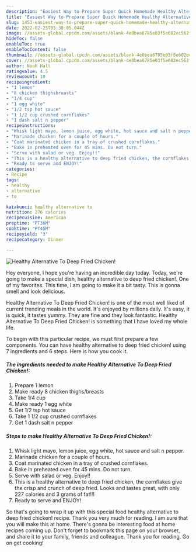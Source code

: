 ```yaml
---
description: "Easiest Way to Prepare Super Quick Homemade Healthy Alternative To Deep Fried Chicken!"
title: "Easiest Way to Prepare Super Quick Homemade Healthy Alternative To Deep Fried Chicken!"
slug: 1453-easiest-way-to-prepare-super-quick-homemade-healthy-alternative-to-deep-fried-chicken
date: 2022-02-25T05:30:05.044Z
image: //assets-global.cpcdn.com/assets/blank-4e0bea6785e03f5e602ec562f230caae08da540cada707380b4fe1bbebba43da.png
hideToc: false
enableToc: true
enableTocContent: false
thumbnail: //assets-global.cpcdn.com/assets/blank-4e0bea6785e03f5e602ec562f230caae08da540cada707380b4fe1bbebba43da.png
cover: //assets-global.cpcdn.com/assets/blank-4e0bea6785e03f5e602ec562f230caae08da540cada707380b4fe1bbebba43da.png
author: Noah Hall
ratingvalue: 4.5
reviewcount: 10
recipeingredient:
- "1 lemon"
- "8 chicken thighsbreasts"
- "1/4 cup"
- "1 egg white"
- "1/2 tsp hot sauce"
- "1 1/2 cup crushed cornflakes"
- "1 dash salt n pepper"
recipeinstructions:
- "Whisk light mayo, lemon juice, egg white, hot sauce and salt n pepper."
- "Marinade chicken for a couple of hours."
- "Coat marinated chicken in a tray of crushed cornflakes."
- "Bake in preheated oven for 45 mins. Do not turn."
- "Serve with salad or veg. Enjoy!!"
- "This is a healthy alternative to deep fried chicken, the cornflakes give the crisp and crunch of deep fried. Looks and tastes great, with only 227 calories and 3 grams of fat!!!"
- "Ready to serve and ENJOY!"
categories:
- Recipe
tags:
- healthy
- alternative
- to

katakunci: healthy alternative to 
nutrition: 276 calories
recipecuisine: American
preptime: "PT36M"
cooktime: "PT45M"
recipeyield: "3"
recipecategory: Dinner

---
```



![Healthy Alternative To Deep Fried Chicken!](//assets-global.cpcdn.com/assets/blank-4e0bea6785e03f5e602ec562f230caae08da540cada707380b4fe1bbebba43da.png)

Hey everyone, I hope you're having an incredible day today. Today, we're going to make a special dish, healthy alternative to deep fried chicken!. One of my favorites. This time, I am going to make it a bit tasty. This is gonna smell and look delicious.

Healthy Alternative To Deep Fried Chicken! is one of the most well liked of current trending meals in the world. It's enjoyed by millions daily. It's easy, it is quick, it tastes yummy. They are fine and they look fantastic. Healthy Alternative To Deep Fried Chicken! is something that I have loved my whole life.




To begin with this particular recipe, we must first prepare a few components. You can have healthy alternative to deep fried chicken! using 7 ingredients and 6 steps. Here is how you cook it.

<!--inarticleads1-->

##### The ingredients needed to make Healthy Alternative To Deep Fried Chicken!:

1. Prepare 1 lemon
1. Make ready 8 chicken thighs/breasts
1. Take 1/4 cup
1. Make ready 1 egg white
1. Get 1/2 tsp hot sauce
1. Take 1 1/2 cup crushed cornflakes
1. Get 1 dash salt n pepper




<!--inarticleads2-->

##### Steps to make Healthy Alternative To Deep Fried Chicken!:

1. Whisk light mayo, lemon juice, egg white, hot sauce and salt n pepper.
1. Marinade chicken for a couple of hours.
1. Coat marinated chicken in a tray of crushed cornflakes.
1. Bake in preheated oven for 45 mins. Do not turn.
1. Serve with salad or veg. Enjoy!!
1. This is a healthy alternative to deep fried chicken, the cornflakes give the crisp and crunch of deep fried. Looks and tastes great, with only 227 calories and 3 grams of fat!!!
1. Ready to serve and ENJOY!



So that's going to wrap it up with this special food healthy alternative to deep fried chicken! recipe. Thank you very much for reading. I am sure that you will make this at home. There's gonna be interesting food at home recipes coming up. Don't forget to bookmark this page on your browser, and share it to your family, friends and colleague. Thank you for reading. Go on get cooking!
